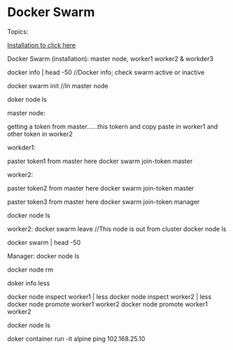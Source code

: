 # Docker Swarm


<a name="top"></a>
Topics: 

[Installation to click here](#docker_swarm_installations)






Docker Swarm (installation): 
master node, worker1 worker2 & workder3

docker info | head -50   //Docker info; check swarm active or inactive

docker swarm init    //In master node

doker node ls



master node:

getting a token from master......this tokern and copy paste in worker1 and other token in worker2


workder1:

paster token1 from master here
docker swarm join-token master

worker2:

paster token2 from master here
docker swarm join-token master


paster token3 from master here
docker swarm join-token manager



docker node ls 


worker2:
docker swarm leave  //This node is out from cluster
docker node ls

docker swarm | head -50




Manager: 
docker node ls

docker node rm 

doker info less


docker node inspect worker1 | less
docker node inspect worker2 | less
docker node promote worker1 worker2
docker node promote worker1 worker2

docker node ls

doker container run -it alpine ping 102.168.25.10


